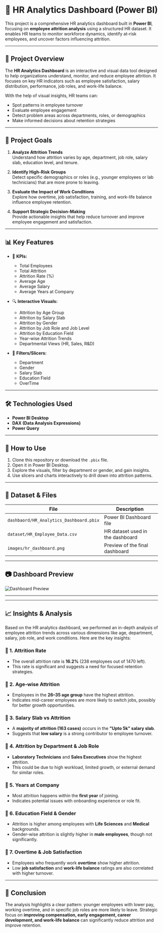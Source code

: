 # 💼 HR Analytics Dashboard (Power BI)

This project is a comprehensive HR analytics dashboard built in **Power BI**, focusing on **employee attrition analysis** using a structured HR dataset. It enables HR teams to monitor workforce dynamics, identify at-risk employees, and uncover factors influencing attrition.

---

## 📌 Project Overview

The **HR Analytics Dashboard** is an interactive and visual data tool designed to help organizations understand, monitor, and reduce employee attrition. It focuses on key HR indicators such as employee satisfaction, salary distribution, performance, job roles, and work-life balance.  

With the help of visual insights, HR teams can:
- Spot patterns in employee turnover
- Evaluate employee engagement
- Detect problem areas across departments, roles, or demographics
- Make informed decisions about retention strategies

---

## 🎯 Project Goals

1. **Analyze Attrition Trends**  
   Understand how attrition varies by age, department, job role, salary slab, education level, and tenure.

2. **Identify High-Risk Groups**  
   Detect specific demographics or roles (e.g., younger employees or lab technicians) that are more prone to leaving.

3. **Evaluate the Impact of Work Conditions**  
   Explore how overtime, job satisfaction, training, and work-life balance influence employee retention.

4. **Support Strategic Decision-Making**  
   Provide actionable insights that help reduce turnover and improve employee engagement and satisfaction.

---

## 📊 Key Features

- 📌 **KPIs:**
  - Total Employees
  - Total Attrition
  - Attrition Rate (%)
  - Average Age
  - Average Salary
  - Average Years at Company

- 🔍 **Interactive Visuals:**
  - Attrition by Age Group
  - Attrition by Salary Slab
  - Attrition by Gender
  - Attrition by Job Role and Job Level
  - Attrition by Education Field
  - Year-wise Attrition Trends
  - Departmental Views (HR, Sales, R&D)

- 📎 **Filters/Slicers:**
  - Department
  - Gender
  - Salary Slab
  - Education Field
  - OverTime

---

## 🛠️ Technologies Used

- **Power BI Desktop**
- **DAX (Data Analysis Expressions)**
- **Power Query**

---

## 🚀 How to Use

1. Clone this repository or download the `.pbix` file.
2. Open it in Power BI Desktop.
3. Explore the visuals, filter by department or gender, and gain insights.
4. Use slicers and charts interactively to drill down into attrition patterns.

---

## 📁 Dataset & Files

| File | Description |
|------|-------------|
| `dashbaord/HR_Analytics_Dashboard.pbix` | Power BI Dashboard file |
| `dataset/HR_Employee_Data.csv` | HR dataset used in the dashboard |
| `images/hr_dashboard.png` | Preview of the final dashboard |

---

## 📷 Dashboard Preview

![Dashboard Preview](screenshots/hr_dashboard.png)

---

---

## 📈 Insights & Analysis

Based on the HR analytics dashboard, we performed an in-depth analysis of employee attrition trends across various dimensions like age, department, salary, job role, and work conditions. Here are the key insights:

### 🔹 1. Attrition Rate
- The overall attrition rate is **16.2%** (238 employees out of 1470 left).
- This rate is significant and suggests a need for focused retention strategies.

### 🔹 2. Age-wise Attrition
- Employees in the **26–35 age group** have the highest attrition.
- Indicates mid-career employees are more likely to switch jobs, possibly for better growth opportunities.

### 🔹 3. Salary Slab vs Attrition
- A **majority of attrition (163 cases)** occurs in the **"Upto 5k" salary slab**.
- Suggests that **low salary** is a strong contributor to employee turnover.

### 🔹 4. Attrition by Department & Job Role
- **Laboratory Technicians** and **Sales Executives** show the highest attrition.
- This could be due to high workload, limited growth, or external demand for similar roles.

### 🔹 5. Years at Company
- Most attrition happens within the **first year** of joining.
- Indicates potential issues with onboarding experience or role fit.

### 🔹 6. Education Field & Gender
- Attrition is higher among employees with **Life Sciences** and **Medical** backgrounds.
- Gender-wise attrition is slightly higher in **male employees**, though not significantly.

### 🔹 7. Overtime & Job Satisfaction
- Employees who frequently work **overtime** show higher attrition.
- Low **job satisfaction** and **work-life balance** ratings are also correlated with higher turnover.

---

## 📌 Conclusion

The analysis highlights a clear pattern: younger employees with lower pay, working overtime, and in specific job roles are more likely to leave. Strategic focus on **improving compensation, early engagement, career development, and work-life balance** can significantly reduce attrition and improve retention.

